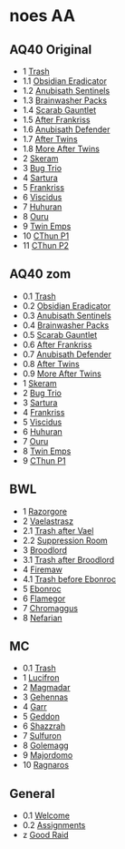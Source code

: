 # noes AA

## AQ40 Original

* 1 [Trash](aq40_orig/1._Trash.txt)
* 1.1 [Obsidian Eradicator](aq40_orig/1.1_ObsidianEradicator.txt)
* 1.2 [Anubisath Sentinels](aq40_orig/1.2_AnubisathSentinels.txt)
* 1.3 [Brainwasher Packs](aq40_orig/1.3_BrainwasherPacks.txt)
* 1.4 [Scarab Gauntlet](aq40_orig/1.4_ScarabGauntlet.txt)
* 1.5 [After Frankriss](aq40_orig/1.5_AfterFrankriss.txt)
* 1.6 [Anubisath Defender](aq40_orig/1.6_AnubisathDefender.txt)
* 1.7 [After Twins](aq40_orig/1.7_AfterTwins.txt)
* 1.8 [More After Twins](aq40_orig/1.8_MoreAfterTwins.txt)
* 2 [Skeram](aq40_orig/2._The_Prophet_Skeram.txt)
* 3 [Bug Trio](aq40_orig/3._Bug_Trio.txt)
* 4 [Sartura](aq40_orig/4._Battleguard_Sartura.txt)
* 5 [Frankriss](aq40_orig/5._Fankriss_the_Unyielding.txt)
* 6 [Viscidus](aq40_orig/6._Viscidus.txt)
* 7 [Huhuran](aq40_orig/7._Huhuran.txt)
* 8 [Ouru](aq40_orig/8._Ouro.txt)
* 9 [Twin Emps](aq40_orig/9._Twin_Emps.txt)
* 10 [CThun P1](aq40_orig/10._CThun_Phase_1.txt)
* 11 [CThun P2](aq40_orig/11._CThun_Phase_2.txt)

## AQ40 zom

* 0.1 [Trash](aq40_zom/0.1_TrashFull.txt)
* 0.2 [Obsidian Eradicator](aq40_zom/0.2_ObsidianEradicator.txt)
* 0.3 [Anubisath Sentinels](aq40_zom/0.3_AnibisathSentinels.txt)
* 0.4 [Brainwasher Packs](aq40_zom/0.4_BrainwasherPacks.txt)
* 0.5 [Scarab Gauntlet](aq40_zom/0.5_ScarabGauntlet.txt)
* 0.6 [After Frankriss](aq40_zom/0.6_AfterFrankriss.txt)
* 0.7 [Anubisath Defender](aq40_zom/0.7_AnubisathDefender.txt)
* 0.8 [After Twins](aq40_zom/0.8_AfterTwins.txt)
* 0.9 [More After Twins](aq40_zom/0.9_MoreAfterTwins.txt)
* 1 [Skeram](aq40_zom/1._The_Prophet_Skeram.txt)
* 2 [Bug Trio](aq40_zom/2._Bug_Trio.txt)
* 3 [Sartura](aq40_zom/3._Battleguard_Sartura.txt)
* 4 [Frankriss](aq40_zom/4._Fankriss_the_Unyielding.txt)
* 5 [Viscidus](aq40_zom/5._Viscidus.txt)
* 6 [Huhuran](aq40_zom/6._Huhuran.txt)
* 7 [Ouru](aq40_zom/7._Ouro.txt)
* 8 [Twin Emps](aq40_zom/8._Twin_Emps.txt)
* 9 [CThun P1](aq40_zom/9._CThun.txt)

## BWL

* 1 [Razorgore](bwl/1._razorgore.txt)
* 2 [Vaelastrasz](bwl/2._vaelastrasz.txt)
* 2.1 [Trash after Vael](bwl/2.1_trashAfterVael.txt)
* 2.2 [Suppression Room](bwl/2.2_suppressionRoom.txt)
* 3 [Broodlord](bwl/3._broodlord.txt)
* 3.1 [Trash after Broodlord](bwl/3.1_trashAfterBrood.txt)
* 4 [Firemaw](bwl/4._firemaw.txt)
* 4.1 [Trash before Ebonroc](bwl/4.1_trashBeforeEbonroc.txt)
* 5 [Ebonroc](bwl/5._ebonroc.txt)
* 6 [Flamegor](bwl/6._flamegor.txt)
* 7 [Chromaggus](bwl/7._chromaggus.txt)
* 8 [Nefarian](bwl/8._nefarian.txt)

## MC

* 0.1 [Trash](mc/0.1_Trash.txt)
* 1 [Lucifron](mc/1._lucifron.txt)
* 2 [Magmadar](mc/2._magmadar.txt)
* 3 [Gehennas](mc/3._gehennas.txt)
* 4 [Garr](mc/4._garr.txt)
* 5 [Geddon](mc/5._geddon.txt)
* 6 [Shazzrah](mc/6._shazzrah.txt)
* 7 [Sulfuron](mc/7._sulfuron.txt)
* 8 [Golemagg](mc/8._golemagg.txt)
* 9 [Majordomo](mc/9._majordomo.txt)
* 10 [Ragnaros](mc/10_ragnaros.txt)

## General

* 0.1 [Welcome](general/0.1_welcome.txt)
* 0.2 [Assignments](general/0.2_assignments.txt)
* z [Good Raid](general/z._goodRaid.txt)
